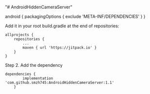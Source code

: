 "# AndroidHiddenCameraServer" 





android {
    packagingOptions {
        exclude 'META-INF/DEPENDENCIES'
    }
}

Add it in your root build.gradle at the end of repositories:

	allprojects {
		repositories {
			...
			maven { url 'https://jitpack.io' }
		}
	}

Step 2. Add the dependency

	dependencies {
	        implementation 'com.github.smzh745:AndroidHiddenCameraServer:1.1'
		}



